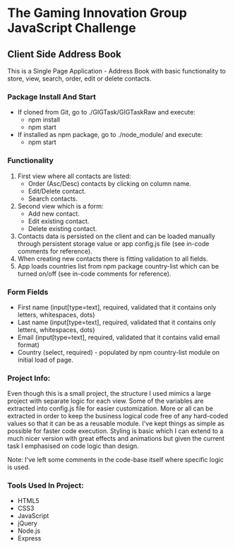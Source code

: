 # The Gaming Innovation Group JavaScript Challenge

## Client Side Address Book
This is a Single Page Application - Address Book with basic functionality to store, view, search, order, edit or delete contacts.

### Package Install And Start
* If cloned from Git, go to ./GIGTask/GIGTaskRaw and execute:
    - npm install
    - npm start
* If installed as npm package, go to ./node_module/ and execute:
    - npm start

### Functionality
1. First view where all contacts are listed:
    - Order (Asc/Desc) contacts by clicking on column name.
    - Edit/Delete contact.
    - Search contacts.
2. Second view which is a form:
    - Add new contact.
    - Edit existing contact.
    - Delete existing contact.
3. Contacts data is persisted on the client and can be loaded manually through persistent storage value or app config.js file (see in-code comments for reference).
4. When creating new contacts there is fitting validation to all fields.
5. App loads countries list from npm package country-list which can be turned on/off (see in-code comments for reference).

### Form Fields
* First name (input[type=text], required, validated that it contains only letters, whitespaces, dots)
* Last name (input[type=text], required, validated that it contains only letters, whitespaces, dots)
* Email (input[type=text], required, validated that it contains valid email format)
* Country (select, required) - populated by npm country-list module on initial load of page.

### Project Info:
Even though this is a small project, the structure I used mimics a large project with separate logic for each view.
Some of the variables are extracted into config.js file for easier customization. More or all can be extracted in order 
to keep the business logical code free of any hard-coded values so that it can be as a reusable module.
I've kept things as simple as possible for faster code execution. Styling is basic which I can extend to a much nicer
version with great effects and animations but given the current task I emphasised on code logic than design.

Note: I've left some comments in the code-base itself where specific logic is used.

### Tools Used In Project:
* HTML5
* CSS3
* JavaScript
* jQuery
* Node.js
* Express